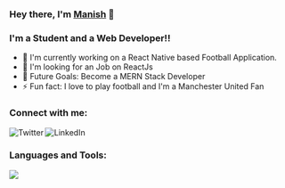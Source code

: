 ### Hey there, I'm [Manish](https://manishsalian.vercel.app/) 👋


### I'm a Student and a Web Developer!!

- 🌱 I'm currently working on a React Native based Football Application.
- 👯 I'm looking for an Job on ReactJs 
- 🥅 Future Goals: Become a MERN Stack Developer 
- ⚡ Fun fact: I love to play football and I'm a Manchester United Fan



### Connect with me:
[<img align="left" alt="Twitter" src="https://skillicons.dev/icons?i=twitter" />][twitter]
[<img align="left" alt="LinkedIn" src="https://skillicons.dev/icons?i=linkedin" />][linkedin]

<br />

### Languages and Tools:

<p align="left">
  <a href="https://skillicons.dev">
    <img src="https://skillicons.dev/icons?i=js,ts,py,react,nodejs,nextjs,git,docker,rabbitmq" />
  </a>
</p>
<br/>

[twitter]: https://twitter.com/manish17salian
[instagram]: https://www.instagram.com/manish17salian
[linkedin]: https://www.linkedin.com/in/manish17salian
[website]: https://manishsalian.vercel.app/





